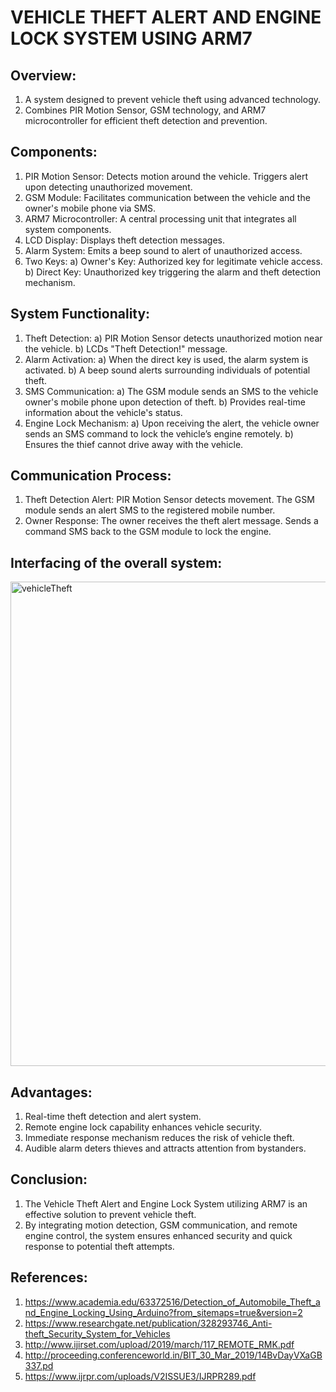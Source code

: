 # VEHICLE THEFT ALERT AND ENGINE LOCK SYSTEM USING ARM7

## Overview:

1. A system designed to prevent vehicle theft using advanced technology.
2. Combines PIR Motion Sensor, GSM technology, and ARM7 microcontroller for efficient theft detection and prevention.

## Components:

1. PIR Motion Sensor: Detects motion around the vehicle. Triggers alert upon detecting unauthorized movement.
2. GSM Module: Facilitates communication between the vehicle and the owner's mobile phone via SMS.
3. ARM7 Microcontroller: A central processing unit that integrates all system components.
4. LCD Display: Displays theft detection messages.
5. Alarm System: Emits a beep sound to alert of unauthorized access.
6. Two Keys:
   a) Owner's Key: Authorized key for legitimate vehicle access.
   b) Direct Key: Unauthorized key triggering the alarm and theft detection mechanism.

## System Functionality:

1. Theft Detection:
   a) PIR Motion Sensor detects unauthorized motion near the vehicle.
   b) LCDs "Theft Detection!" message.
2. Alarm Activation:
   a) When the direct key is used, the alarm system is activated.
   b) A beep sound alerts surrounding individuals of potential theft.
3. SMS Communication:
   a) The GSM module sends an SMS to the vehicle owner's mobile phone upon detection of theft.
   b) Provides real-time information about the vehicle's status.
4. Engine Lock Mechanism:
   a) Upon receiving the alert, the vehicle owner sends an SMS command to lock the vehicle’s engine remotely.
   b) Ensures the thief cannot drive away with the vehicle.

## Communication Process:

1. Theft Detection Alert: PIR Motion Sensor detects movement. The GSM module sends an alert SMS to the registered mobile number.
2. Owner Response: The owner receives the theft alert message. Sends a command SMS back to the GSM module to lock the engine.

## Interfacing of the overall system:

<img width="775" alt="vehicleTheft" src="https://github.com/janhavikale06/VehicleTheftAlert/assets/81229872/e4974a0d-dbdf-439b-96e0-3d49a026ab04">

## Advantages:

1. Real-time theft detection and alert system.
2. Remote engine lock capability enhances vehicle security.
3. Immediate response mechanism reduces the risk of vehicle theft.
4. Audible alarm deters thieves and attracts attention from bystanders.

## Conclusion:

1. The Vehicle Theft Alert and Engine Lock System utilizing ARM7 is an effective solution to prevent vehicle theft.
2. By integrating motion detection, GSM communication, and remote engine control, the system ensures enhanced security and quick response to potential theft attempts.

## References:

1. https://www.academia.edu/63372516/Detection_of_Automobile_Theft_and_Engine_Locking_Using_Arduino?from_sitemaps=true&version=2
2. https://www.researchgate.net/publication/328293746_Anti-theft_Security_System_for_Vehicles
3. http://www.ijirset.com/upload/2019/march/117_REMOTE_RMK.pdf
4. http://proceeding.conferenceworld.in/BIT_30_Mar_2019/14BvDayVXaGB337.pd
5. https://www.ijrpr.com/uploads/V2ISSUE3/IJRPR289.pdf
